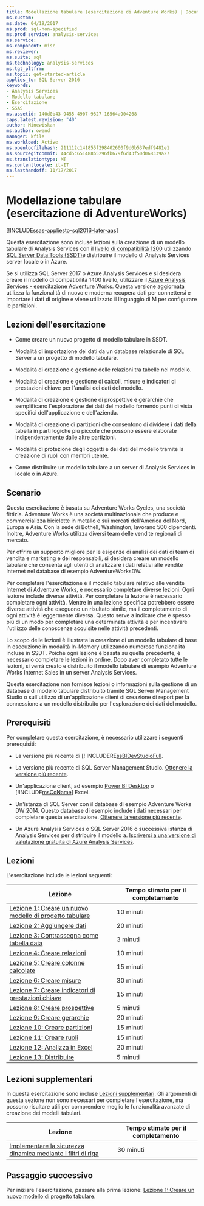 ```yaml
---
title: Modellazione tabulare (esercitazione di Adventure Works) | Documenti Microsoft
ms.custom: 
ms.date: 04/19/2017
ms.prod: sql-non-specified
ms.prod_service: analysis-services
ms.service: 
ms.component: misc
ms.reviewer: 
ms.suite: sql
ms.technology: analysis-services
ms.tgt_pltfrm: 
ms.topic: get-started-article
applies_to: SQL Server 2016
keywords:
- Analysis Services
- Modello tabulare
- Esercitazione
- SSAS
ms.assetid: 140d0b43-9455-4907-9827-16564a904268
caps.latest.revision: "40"
author: Minewiskan
ms.author: owend
manager: kfile
ms.workload: Active
ms.openlocfilehash: 211112c141855f298402600f9d0b537edf9481e1
ms.sourcegitcommit: 44cd5c651488b5296fb679f6d43f50d068339a27
ms.translationtype: MT
ms.contentlocale: it-IT
ms.lasthandoff: 11/17/2017
---
```

# <a name="tabular-modeling-adventure-works-tutorial"></a>Modellazione tabulare (esercitazione di AdventureWorks)
[!INCLUDE[ssas-appliesto-sql2016-later-aas](../includes/ssas-appliesto-sql2016-later-aas.md)]

Questa esercitazione sono incluse lezioni sulla creazione di un modello tabulare di Analysis Services con il [livello di compatibilità 1200](../analysis-services/tabular-models/compatibility-level-for-tabular-models-in-analysis-services.md) utilizzando [SQL Server Data Tools (SSDT)](https://docs.microsoft.com/sql/ssdt/download-sql-server-data-tools-ssdt)e distribuire il modello di Analysis Services server locale o in Azure.  
 
Se si utilizza SQL Server 2017 o Azure Analysis Services e si desidera creare il modello di compatibilità 1400 livello, utilizzare il [Azure Analysis Services - esercitazione Adventure Works](https://review.docs.microsoft.com/azure/analysis-services/tutorials/aas-adventure-works-tutorial?branch=master). Questa versione aggiornata utilizza la funzionalità di nuovo e moderna recupera dati per connettersi e importare i dati di origine e viene utilizzato il linguaggio di M per configurare le partizioni.
 
  
## <a name="what-youll-learn"></a>Lezioni dell'esercitazione   
  
-   Come creare un nuovo progetto di modello tabulare in SSDT.
  
-   Modalità di importazione dei dati da un database relazionale di SQL Server a un progetto di modello tabulare.  
  
-   Modalità di creazione e gestione delle relazioni tra tabelle nel modello.  
  
-   Modalità di creazione e gestione di calcoli, misure e indicatori di prestazioni chiave per l'analisi dei dati del modello.  
  
-   Modalità di creazione e gestione di prospettive e gerarchie che semplificano l'esplorazione dei dati del modello fornendo punti di vista specifici dell'applicazione e dell'azienda.  
  
-   Modalità di creazione di partizioni che consentono di dividere i dati della tabella in parti logiche più piccole che possono essere elaborate indipendentemente dalle altre partizioni.  
  
-   Modalità di protezione degli oggetti e dei dati del modello tramite la creazione di ruoli con membri utente.  
  
-   Come distribuire un modello tabulare a un server di Analysis Services in locale o in Azure.  
  
## <a name="scenario"></a>Scenario  
Questa esercitazione è basata su Adventure Works Cycles, una società fittizia. Adventure Works è una società multinazionale che produce e commercializza biciclette in metallo e sui mercati dell'America del Nord, Europa e Asia. Con la sede di Bothell, Washington, lavorano 500 dipendenti. Inoltre, Adventure Works utilizza diversi team delle vendite regionali di mercato.  
  
Per offrire un supporto migliore per le esigenze di analisi dei dati di team di vendita e marketing e dei responsabili, si desidera creare un modello tabulare che consenta agli utenti di analizzare i dati relativi alle vendite Internet nel database di esempio AdventureWorksDW.  
  
Per completare l'esercitazione e il modello tabulare relativo alle vendite Internet di Adventure Works, è necessario completare diverse lezioni. Ogni lezione include diverse attività. Per completare la lezione è necessario completare ogni attività. Mentre in una lezione specifica potrebbero essere diverse attività che eseguono un risultato simile, ma il completamento di ogni attività è leggermente diversa. Questo serve a indicare che è spesso più di un modo per completare una determinata attività e per incentivare l'utilizzo delle conoscenze acquisite nelle attività precedenti.  
  
Lo scopo delle lezioni è illustrata la creazione di un modello tabulare di base in esecuzione in modalità In-Memory utilizzando numerose funzionalità incluse in SSDT. Poiché ogni lezione è basata su quella precedente, è necessario completare le lezioni in ordine. Dopo aver completato tutte le lezioni, si verrà creato e distribuito il modello tabulare di esempio Adventure Works Internet Sales in un server Analysis Services.  
  
Questa esercitazione non fornisce lezioni o informazioni sulla gestione di un database di modello tabulare distribuito tramite SQL Server Management Studio o sull'utilizzo di un'applicazione client di creazione di report per la connessione a un modello distribuito per l'esplorazione dei dati del modello.  
  
## <a name="prerequisites"></a>Prerequisiti  
Per completare questa esercitazione, è necessario utilizzare i seguenti prerequisiti:  
  
-   La versione più recente di [! INCLUDERE[ssBIDevStudioFull](../ssdt/download-sql-server-data-tools-ssdt.md).

-   La versione più recente di SQL Server Management Studio. [Ottenere la versione più recente](https://docs.microsoft.com/sql/ssms/download-sql-server-management-studio-ssms). 
  
-   Un'applicazione client, ad esempio [Power BI Desktop](https://powerbi.microsoft.com/desktop/) o [!INCLUDE[msCoName](../includes/msconame-md.md)] Excel.    
  
-   Un'istanza di SQL Server con il database di esempio Adventure Works DW 2014. Questo database di esempio include i dati necessari per completare questa esercitazione. [Ottenere la versione più recente](http://go.microsoft.com/fwlink/?LinkID=335807).  
  

-   Un Azure Analysis Services o SQL Server 2016 o successiva istanza di Analysis Services per distribuire il modello a. [Iscriversi a una versione di valutazione gratuita di Azure Analysis Services](https://azure.microsoft.com/services/analysis-services/).
  
## <a name="lessons"></a>Lezioni  
L'esercitazione include le lezioni seguenti:  
  
|Lezione|Tempo stimato per il completamento|  
|----------|------------------------------|  
|[Lezione 1: Creare un nuovo modello di progetto tabulare](../analysis-services/lesson-1-create-a-new-tabular-model-project.md)|10 minuti|  
|[Lezione 2: Aggiungere dati](../analysis-services/lesson-2-add-data.md)|20 minuti|  
|[Lezione 3: Contrassegna come tabella data](../analysis-services/lesson-3-mark-as-date-table.md)|3 minuti|  
|[Lezione 4: Creare relazioni](../analysis-services/lesson-4-create-relationships.md)|10 minuti|  
|[Lezione 5: Creare colonne calcolate](../analysis-services/lesson-5-create-calculated-columns.md)|15 minuti|
|[Lezione 6: Creare misure](../analysis-services/lesson-6-create-measures.md)|30 minuti|  
|[Lezione 7: Creare indicatori di prestazioni chiave](../analysis-services/lesson-7-create-key-performance-indicators.md)|15 minuti|  
|[Lezione 8: Creare prospettive](../analysis-services/lesson-8-create-perspectives.md)|5 minuti|  
|[Lezione 9: Creare gerarchie](../analysis-services/lesson-9-create-hierarchies.md)|20 minuti|  
|[Lezione 10: Creare partizioni](../analysis-services/lesson-10-create-partitions.md)|15 minuti|  
|[Lezione 11: Creare ruoli](../analysis-services/lesson-11-create-roles.md)|15 minuti|  
|[Lezione 12: Analizza in Excel](../analysis-services/lesson-12-analyze-in-excel.md)|20 minuti| 
|[Lezione 13: Distribuire](../analysis-services/lesson-13-deploy.md)|5 minuti|  
  
## <a name="supplemental-lessons"></a>Lezioni supplementari  
In questa esercitazione sono incluse [Lezioni supplementari](http://msdn.microsoft.com/library/2018456f-b4a6-496c-89fb-043c62d8b82e). Gli argomenti di questa sezione non sono necessari per completare l'esercitazione, ma possono risultare utili per comprendere meglio le funzionalità avanzate di creazione dei modelli tabulari.  
  
|Lezione|Tempo stimato per il completamento|  
|----------|------------------------------|  
|[Implementare la sicurezza dinamica mediante i filtri di riga](../analysis-services/supplemental-lesson-implement-dynamic-security-by-using-row-filters.md)|30 minuti|  

  
## <a name="next-step"></a>Passaggio successivo  
Per iniziare l'esercitazione, passare alla prima lezione: [Lezione 1: Creare un nuovo modello di progetto tabulare](../analysis-services/lesson-1-create-a-new-tabular-model-project.md).  
  
  
  

